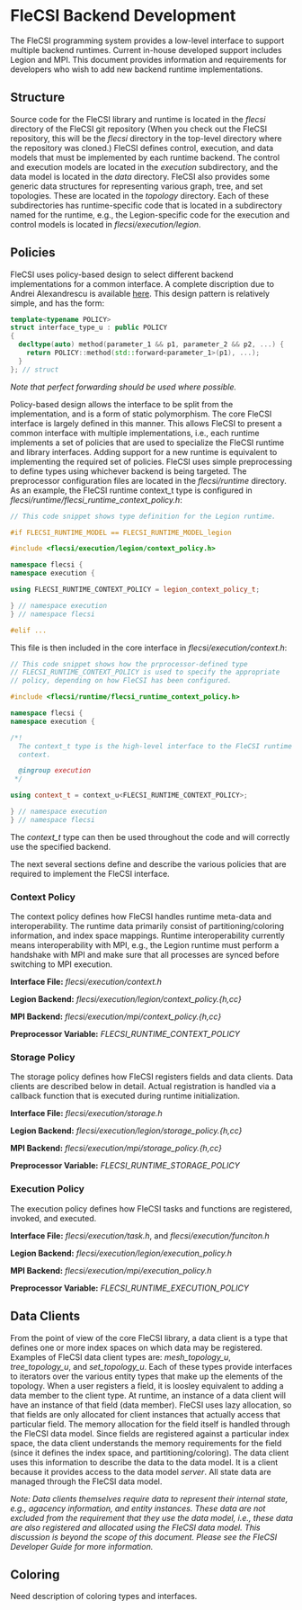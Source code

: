 # FleCSI Backend Development

The FleCSI programming system provides a low-level interface to support
multiple backend runtimes. Current in-house developed support includes
Legion and MPI. This document provides information and requirements for
developers who wish to add new backend runtime implementations.

## Structure

Source code for the FleCSI library and runtime is located in the
*flecsi* directory of the FleCSI git repository (When you check out the
FleCSI repository, this will be the *flecsi* directory in the top-level
directory where the repository was cloned.) FleCSI defines control,
execution, and data models that must be implemented by each runtime
backend. The control and execution models are located in the *execution*
subdirectory, and the data model is located in the *data* directory.
FleCSI also provides some generic data structures for representing
various graph, tree, and set topologies. These are located in the
*topology* directory. Each of these subdirectories has runtime-specific
code that is located in a subdirectory named for the runtime, e.g., the
Legion-specific code for the execution and control models is located in
*flecsi/execution/legion*.

## Policies

FleCSI uses policy-based design to select different backend
implementations for a common interface. A complete discription due to
Andrei Alexandrescu is available
[here](https://www.amazon.com/Modern-Design-Generic-Programming-Patterns/dp/0201704315/ref=sr_1_1?ie=UTF8&qid=1519158334&sr=8-1&keywords=alexandrescu+c%2B%2B).
This design pattern is relatively simple, and has the form:

```cpp
template<typename POLICY>
struct interface_type_u : public POLICY
{
  decltype(auto) method(parameter_1 && p1, parameter_2 && p2, ...) {
    return POLICY::method(std::forward<parameter_1>(p1), ...);
  }
}; // struct
```

*Note that perfect forwarding should be used where possible.*

Policy-based design allows the interface to be split from the
implementation, and is a form of static polymorphism. The core FleCSI
interface is largely defined in this manner. This allows FleCSI to
present a common interface with multiple implementations, i.e., each
runtime implements a set of policies that are used to specialize the
FleCSI runtime and library interfaces. Adding support for a new runtime
is equivalent to implementing the required set of policies. FleCSI uses
simple preprocessing to define types using whichever backend is being
targeted. The preprocessor configuration files are located in the
*flecsi/runtime* directory. As an example, the FleCSI runtime context_t
type is configured in *flecsi/runtime/flecsi_runtime_context_policy.h*:

```cpp
// This code snippet shows type definition for the Legion runtime.

#if FLECSI_RUNTIME_MODEL == FLECSI_RUNTIME_MODEL_legion

#include <flecsi/execution/legion/context_policy.h>

namespace flecsi {
namespace execution {

using FLECSI_RUNTIME_CONTEXT_POLICY = legion_context_policy_t;

} // namespace execution
} // namespace flecsi

#elif ...
```

This file is then included in the core interface in
*flecsi/execution/context.h*:

```cpp
// This code snippet shows how the prprocessor-defined type
// FLECSI_RUNTIME_CONTEXT_POLICY is used to specify the appropriate
// policy, depending on how FleCSI has been configured.

#include <flecsi/runtime/flecsi_runtime_context_policy.h>

namespace flecsi {
namespace execution {

/*!
  The context_t type is the high-level interface to the FleCSI runtime
  context.

  @ingroup execution
 */

using context_t = context_u<FLECSI_RUNTIME_CONTEXT_POLICY>;

} // namespace execution
} // namespace flecsi
```

The *context_t* type can then be used throughout the code and will
correctly use the specified backend.

The next several sections define and describe the various policies that
are required to implement the FleCSI interface.

### Context Policy

The context policy defines how FleCSI handles runtime meta-data and
interoperability. The runtime data primarily consist of
partitioning/coloring information, and index space mappings.
Runtime interoperability currently means interoperability with MPI,
e.g., the Legion runtime must perform a handshake with MPI and make sure
that all processes are synced before switching to MPI execution.

**Interface File:** *flecsi/execution/context.h*

**Legion Backend:** *flecsi/execution/legion/context_policy.{h,cc}*

**MPI Backend:** *flecsi/execution/mpi/context_policy.{h,cc}*

**Preprocessor Variable:** *FLECSI_RUNTIME_CONTEXT_POLICY*

### Storage Policy

The storage policy defines how FleCSI registers fields and data clients.
Data clients are described below in detail. Actual registration is
handled via a callback function that is executed during runtime
initialization.

**Interface File:** *flecsi/execution/storage.h*

**Legion Backend:** *flecsi/execution/legion/storage_policy.{h,cc}*

**MPI Backend:** *flecsi/execution/mpi/storage_policy.{h,cc}*

**Preprocessor Variable:** *FLECSI_RUNTIME_STORAGE_POLICY*

### Execution Policy

The execution policy defines how FleCSI tasks and functions are
registered, invoked, and executed.

**Interface File:** *flecsi/execution/task.h*, and
*flecsi/execution/funciton.h*

**Legion Backend:** *flecsi/execution/legion/execution_policy.h*

**MPI Backend:** *flecsi/execution/mpi/execution_policy.h*

**Preprocessor Variable:** *FLECSI_RUNTIME_EXECUTION_POLICY*

## Data Clients

From the point of view of the core FleCSI library, a data client is a
type that defines one or more index spaces on which data may be
registered. Examples of FleCSI data client types are: *mesh_topology_u*,
*tree_topology_u*, and *set_topology_u*. Each of these types provide
interfaces to iterators over the various entity types that make up the
elements of the topology. When a user registers a field, it is loosley
equivalent to adding a data member to the client type. At runtime, an
instance of a data client will have an instance of that field (data
member). FleCSI uses lazy allocation, so that fields are only allocated
for client instances that actually access that particular field. The
memory allocation for the field itself is handled through the FleCSI
data model. Since fields are registered against a particular index
space, the data client understands the memory requirements for the field
(since it defines the index space, and partitioning/coloring). The data
client uses this information to describe the data to the data model. It
is a client because it provides access to the data model *server*. All
state data are managed through the FleCSI data model.

*Note: Data clients themselves require data to represent their internal
state, e.g., agacency information, and entity instances. These data are
not excluded from the requirement that they use the data model, i.e.,
these data are also registered and allocated using the FleCSI data
model. This discussion is beyond the scope of this document. Please see
the FleCSI Developer Guide for more information.*

## Coloring

Need description of coloring types and interfaces.

<!-- Need explanation of translation unit requirements. -->

<!-- vim: set tabstop=2 shiftwidth=2 expandtab fo=cqt tw=72 : -->
